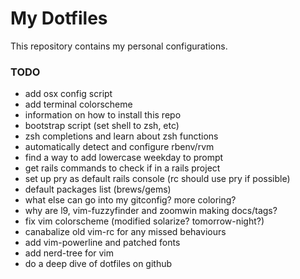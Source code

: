 # My Dotfiles
This repository contains my personal configurations.

### TODO
* add osx config script
* add terminal colorscheme
* information on how to install this repo
* bootstrap script (set shell to zsh, etc)
* zsh completions and learn about zsh functions
* automatically detect and configure rbenv/rvm
* find a way to add lowercase weekday to prompt
* get rails commands to check if in a rails project
* set up pry as default rails console (rc should use pry if possible)
* default packages list (brews/gems)
* what else can go into my gitconfig? more coloring?
* why are l9, vim-fuzzyfinder and zoomwin making docs/tags?
* fix vim colorscheme (modified solarize? tomorrow-night?)
* canabalize old vim-rc for any missed behaviours
* add vim-powerline and patched fonts
* add nerd-tree for vim
* do a deep dive of dotfiles on github
